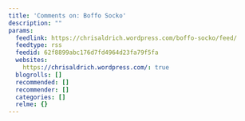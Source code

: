 ```yaml
---
title: 'Comments on: Boffo Socko'
description: ""
params:
  feedlink: https://chrisaldrich.wordpress.com/boffo-socko/feed/
  feedtype: rss
  feedid: 62f8899abc176d7fd4964d23fa79f5fa
  websites:
    https://chrisaldrich.wordpress.com/: true
  blogrolls: []
  recommended: []
  recommender: []
  categories: []
  relme: {}
---
```

